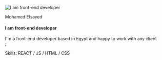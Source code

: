 ![I am front-end developer](https://images.unsplash.com/photo-1571171637578-41bc2dd41cd2?ixid=MnwxMjA3fDB8MHxwaG90by1wYWdlfHx8fGVufDB8fHx8&ixlib=rb-1.2.1&auto=format&fit=crop&w=1500&q=80)

Mohamed Elsayed
#### I am front-end developer

I'm a front-end developer based in Egypt and happy to work with any client ;

Skills: REACT / JS / HTML / CSS





